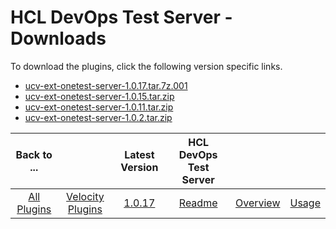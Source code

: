 
# HCL DevOps Test Server - Downloads

To download the plugins, click the following version specific links.
- [ucv-ext-onetest-server-1.0.17.tar.7z.001](https://raw.githubusercontent.com/UrbanCode/IBM-UCV-PLUGINS/main/files/ucv-ext-onetest-server/ucv-ext-onetest-server-1.0.17.tar.7z.001)
- [ucv-ext-onetest-server-1.0.15.tar.zip](https://raw.githubusercontent.com/UrbanCode/IBM-UCV-PLUGINS/main/files/ucv-ext-onetest-server/ucv-ext-onetest-server-1.0.15.tar.zip)
- [ucv-ext-onetest-server-1.0.11.tar.zip](https://raw.githubusercontent.com/UrbanCode/IBM-UCV-PLUGINS/main/files/ucv-ext-onetest-server/ucv-ext-onetest-server-1.0.11.tar.zip)
- [ucv-ext-onetest-server-1.0.2.tar.zip](https://raw.githubusercontent.com/UrbanCode/IBM-UCV-PLUGINS/main/files/ucv-ext-onetest-server/ucv-ext-onetest-server-1.0.2.tar.zip)

|Back to ...||Latest Version|HCL DevOps Test Server |||
| :---: | :---: | :---: | :---: | :---: | :---: |
|[All Plugins](../../index.md)|[Velocity Plugins](../README.md)|[1.0.17](https://raw.githubusercontent.com/UrbanCode/IBM-UCV-PLUGINS/main/files/ucv-ext-onetest-server/ucv-ext-onetest-server-1.0.17.tar.7z.001)|[Readme](README.md)|[Overview](overview.md)|[Usage](usage.md)|

